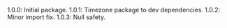 1.0.0: Initial package.
1.0.1: Timezone package to dev dependencies.
1.0.2: Minor import fix.
1.0.3: Null safety.
